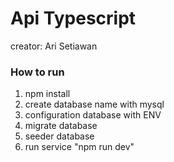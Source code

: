 # Api Typescript 

creator: Ari Setiawan

### How to run
1. npm install
2. create database name with mysql
3. configuration database with ENV
4. migrate database
5. seeder database
6. run service "npm run dev"
